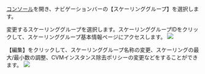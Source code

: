 [コンソール](https://console.cloud.tencent.com/autoscaling)を開き、ナビゲーションバーの【スケーリンググループ】を選択します。

変更するスケーリンググループを選択します。スケーリンググループIDをクリックして、スケーリンググループ基本情報ページにアクセスします。
![](https://mccdn.qcloud.com/static/img/bae3ec563534769d6c38143b60299d74/image.png)

【編集】をクリックして、スケーリンググループ名称の変更、スケーリングの最大/最小数の調整、CVMインスタンス除去ポリシーの変更などをすることができます。
![](https://mccdn.qcloud.com/static/img/19a6f7cc708a4288974a98d8a78263bd/image.png)

